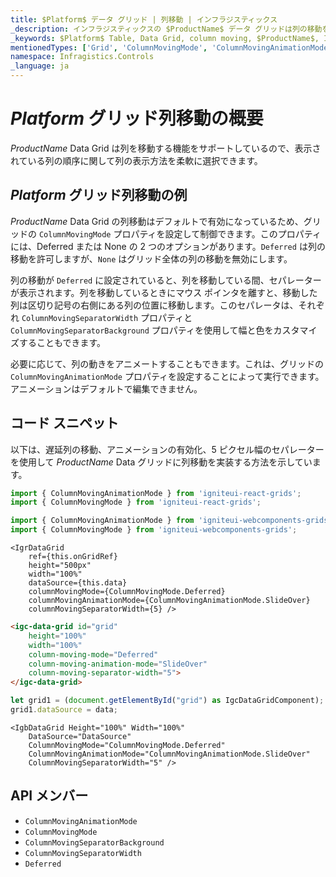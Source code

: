 ```yaml
---
title: $Platform$ データ グリッド | 列移動 | インフラジスティックス
_description: インフラジスティックスの $ProductName$ データ グリッドは列の移動をサポートし、列の表示方法を柔軟に選択できます。詳細については、$ProductName$ テーブル サンプルを参照してください。
_keywords: $Platform$ Table, Data Grid, column moving, $ProductName$, Infragistics, $Platform$ テーブル, データ グリッド, 列移動, インフラジスティックス
mentionedTypes: ['Grid', 'ColumnMovingMode', 'ColumnMovingAnimationMode']
namespace: Infragistics.Controls
_language: ja
---
```


# $Platform$ グリッド列移動の概要

$ProductName$ Data Grid は列を移動する機能をサポートしているので、表示されている列の順序に関して列の表示方法を柔軟に選択できます。

## $Platform$ グリッド列移動の例


<code-view style="height: 600px"
           data-demos-base-url="{environment:dvDemosBaseUrl}"
           iframe-src="{environment:dvDemosBaseUrl}/grids/data-grid-column-moving"
           alt="$Platform$ グリッド列移動の例"
           github-src="grids/data-grid/column-moving">
</code-view>

<div class="divider--half"></div>

$ProductName$ Data Grid の列移動はデフォルトで有効になっているため、グリッドの `ColumnMovingMode` プロパティを設定して制御できます。このプロパティには、Deferred または None の 2 つのオプションがあります。`Deferred` は列の移動を許可しますが、`None` はグリッド全体の列の移動を無効にします。

列の移動が `Deferred` に設定されていると、列を移動している間、セパレーターが表示されます。列を移動しているときにマウス ポインタを離すと、移動した列は区切り記号の右側にある列の位置に移動します。このセパレータは、それぞれ `ColumnMovingSeparatorWidth` プロパティと `ColumnMovingSeparatorBackground` プロパティを使用して幅と色をカスタマイズすることもできます。

必要に応じて、列の動きをアニメートすることもできます。これは、グリッドの `ColumnMovingAnimationMode` プロパティを設定することによって実行できます。アニメーションはデフォルトで編集できません。

## コード スニペット

以下は、遅延列の移動、アニメーションの有効化、5 ピクセル幅のセパレーターを使用して $ProductName$ Data グリッドに列移動を実装する方法を示しています。

<!--React-->
```ts
import { ColumnMovingAnimationMode } from 'igniteui-react-grids';
import { ColumnMovingMode } from 'igniteui-react-grids';
```

<!--WebComponents-->
```ts
import { ColumnMovingAnimationMode } from 'igniteui-webcomponents-grids';
import { ColumnMovingMode } from 'igniteui-webcomponents-grids';
```

```tsx
<IgrDataGrid
    ref={this.onGridRef}
    height="500px"
    width="100%"
    dataSource={this.data}
    columnMovingMode={ColumnMovingMode.Deferred}
    columnMovingAnimationMode={ColumnMovingAnimationMode.SlideOver}
    columnMovingSeparatorWidth={5} />
```

```html
<igc-data-grid id="grid"
    height="100%"
    width="100%"
    column-moving-mode="Deferred"
    column-moving-animation-mode="SlideOver"
    column-moving-separator-width="5">
</igc-data-grid>
```

```ts
let grid1 = (document.getElementById("grid") as IgcDataGridComponent);
grid1.dataSource = data;
```

```razor
<IgbDataGrid Height="100%" Width="100%"
    DataSource="DataSource"
    ColumnMovingMode="ColumnMovingMode.Deferred"
    ColumnMovingAnimationMode="ColumnMovingAnimationMode.SlideOver"
    ColumnMovingSeparatorWidth="5" />
```

## API メンバー

 - `ColumnMovingAnimationMode`
 - `ColumnMovingMode`
 - `ColumnMovingSeparatorBackground`
 - `ColumnMovingSeparatorWidth`
 - `Deferred`
